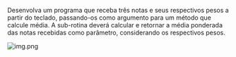 Desenvolva um programa que receba três notas e seus respectivos pesos a partir do teclado,
passando-os como argumento para um método que calcule média. A sub-rotina deverá calcular e
retornar a média ponderada das notas recebidas como parâmetro, considerando os respectivos
pesos.


![img.png](img.png)